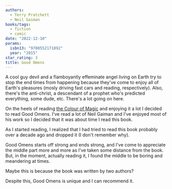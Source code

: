 ```yaml
---
authors:
  - Terry Pratchett
  - Neil Gaiman
books/tags:
  - fiction
  - comic
date: "2022-12-10"
params:
  isbn13: "9780552171892"
  year: "2015"
star_rating: 3
title: Good Omens
---
```


A cool guy devil and a flamboyantly effeminate angel living on Earth try to stop the end times from happening because they've come to enjoy all of Earth's pleasures (mosly driving fast cars and reading, respectively). Also, there's the anti-christ, a descendant of a prophet who's predicted everything, some dude, etc. There's a lot going on here.

<!--more-->

On the heels of reading [the Colour of Magic](/books/2022-11-28/) and enjoying it a lot I decided to read Good Omens. I've read a lot of Neil Gaiman and I've enjoyed most of his work so I decided that it was about time I read this book.

As I started reading, I realized that I had tried to read this book probably over a decade ago and dropped it (I don't remember why).

Good Omens starts off strong and ends strong, and I've come to appreciate the middle part more and more as I've taken some distance from the book. But, in the moment, actually reading it, I found the middle to be boring and meandering at times.

Maybe this is because the book was written by two authors?

Despite this, Good Omens is unique and I can recommend it.
